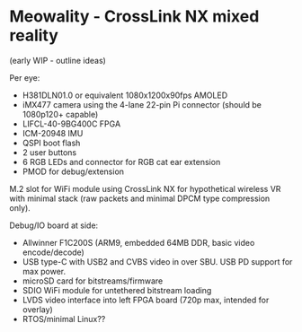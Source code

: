 # Meowality - CrossLink NX mixed reality

(early WIP - outline ideas)

Per eye:
 - H381DLN01.0 or equivalent 1080x1200x90fps AMOLED
 - iMX477 camera using the 4-lane 22-pin Pi connector (should be 1080p120+ capable)
 - LIFCL-40-9BG400C FPGA
 - ICM-20948 IMU
 - QSPI boot flash
 - 2 user buttons
 - 6 RGB LEDs and connector for RGB cat ear extension
 - PMOD for debug/extension

M.2 slot for WiFi module using CrossLink NX for hypothetical wireless VR with minimal stack (raw packets and minimal DPCM type compression only).

Debug/IO board at side:
 - Allwinner F1C200S (ARM9, embedded 64MB DDR, basic video encode/decode)
 - USB type-C with USB2 and CVBS video in over SBU. USB PD support for max power.
 - microSD card for bitstreams/firmware
 - SDIO WiFi module for untethered bitstream loading
 - LVDS video interface into left FPGA board (720p max, intended for overlay)
 - RTOS/minimal Linux??